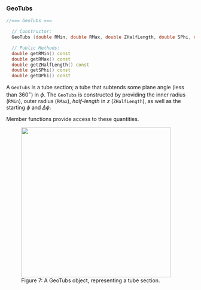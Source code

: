 

### GeoTubs

```cpp
//=== GeoTubs ===

  // Constructor:
  GeoTubs (double RMin, double RMax, double ZHalfLength, double SPhi, double DPhi)

  // Public Methods:
  double getRMin() const
  double getRMax() const
  double getZHalfLength() const
  double getSPhi() const
  double getDPhi() const
```

A `GeoTubs` is a tube section; a tube that subtends some plane angle (less than $360^\circ$) in $\phi$.  The `GeoTubs` is constructed by providing the inner radius (`RMin`), outer radius (`RMax`), *half-length* in $z$ (`ZHalfLength`), as well as the starting $\phi$ and $\Delta \phi$.  

Member functions provide access to these quantities.

<figure>
  <img src="/reference/RCBase/GeoShape/GeoTubs.png" width="400" />
  <figcaption>Figure 7: A GeoTubs object, representing a tube section.</figcaption>
</figure>


